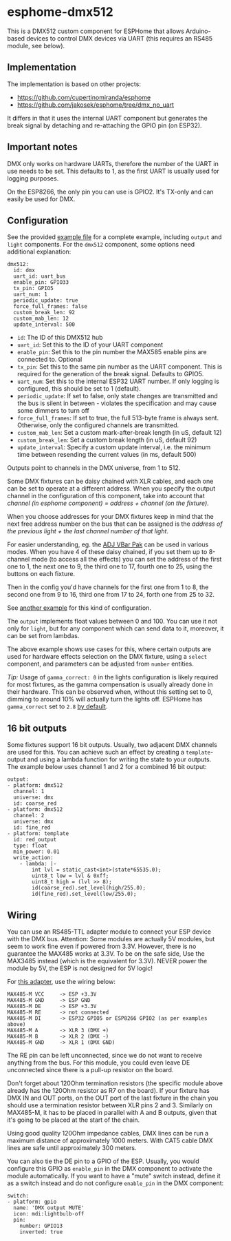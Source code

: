 # esphome-dmx512

This is a DMX512 custom component for ESPHome that allows Arduino-based devices to control DMX devices via UART (this requires an RS485 module, see below).

## Implementation

The implementation is based on other projects:

  * https://github.com/cupertinomiranda/esphome
  * https://github.com/jakosek/esphome/tree/dmx_no_uart

It differs in that it uses the internal UART component but generates the break signal by detaching and re-attaching the GPIO pin (on ESP32).

## Important notes

DMX only works on hardware UARTs, therefore the number of the UART in use needs to be set. This defaults to 1, as the first UART is usually used for logging purposes.

On the ESP8266, the only pin you can use is GPIO2. It's TX-only and can easily be used for DMX.

## Configuration

See the provided [example file](example_dmx.yaml) for a complete example, including `output` and `light` components. For the `dmx512` component, some options need additional explanation:
```
dmx512:
  id: dmx
  uart_id: uart_bus
  enable_pin: GPIO33
  tx_pin: GPIO5
  uart_num: 1
  periodic_update: true
  force_full_frames: false
  custom_break_len: 92
  custom_mab_len: 12
  update_interval: 500
```

  * `id`: The ID of this DMX512 hub
  * `uart_id`: Set this to the ID of your UART component
  * `enable_pin`: Set this to the pin number the MAX585 enable pins are connected to. Optional
  * `tx_pin`: Set this to the same pin number as the UART component. This is required for the generation of the break signal. Defaults to GPIO5.
  * `uart_num`: Set this to the internal ESP32 UART number. If only logging is configured, this should be set to 1 (default). 
  * `periodic_update`: If set to false, only state changes are transmitted and the bus is silent in between - violates the specification and may cause some dimmers to turn off
  * `force_full_frames`: If set to true, the full 513-byte frame is always sent. Otherwise, only the configured channels are transmitted.
  * `custom_mab_len`: Set a custom mark-after-break length (in uS, default 12)
  * `custom_break_len`: Set a custom break length (in uS, default 92)
  * `update_interval`: Specify a custom update interval, i.e. the minimum time between resending the current values (in ms, default 500)

Outputs point to channels in the DMX universe, from 1 to 512. 

Some DMX fixtures can be daisy chained with XLR cables, and each one can be set to operate at a different address. When you specify the output channel in the configuration of this component, take into account that _channel (in esphome component) = address + channel (on the fixture)_. 

When you choose addresses for your DMX fixtures keep in mind that the next free address number on the bus that can be assigned is the _address of the previous light + the last channel number of that light_. 

For easier understanding, eg. the [ADJ VBar Pak](https://d295jznhem2tn9.cloudfront.net/ItemRelatedFiles/8659/vbar_pak.pdf) can be used in various modes. When you have 4 of these daisy chained, if you set them up to 8-channel mode (to access all the effects) you can set the address of the first one to 1, the next one to 9, the third one to 17, fourth one to 25, using the buttons on each fixture. 

Then in the config you'd have channels for the first one from 1 to 8, the second one from 9 to 16, third one from 17 to 24, forth one from 25 to 32. 

See [another example](example_4x_adj_vbar_pak.yaml) for this kind of configuration.

The `output` implements float values between 0 and 100. You can use it not only for `light`, but for any component which can send data to it, moreover, it can be set from lambdas. 

The above example shows use cases for this, where certain outputs are used for hardware effects selection on the DMX fixture, using a `select` component, and parameters can be adjusted from `number` entities.

_Tip:_ Usage of `gamma_correct: 0` in the lights configuration is likely required for most fixtures, as the gamma compensation is usually already done in their hardware. This can be observed when, without this setting set to 0, dimming to around 10% will actually turn the lights off. ESPHome has `gamma_correct` set to `2.8` [by default](https://esphome.io/components/light/index.html).

## 16 bit outputs

Some fixtures support 16 bit outputs. Usually, two adjacent DMX channels are used for this. You can achieve such an effect by creating a `template`-output and using a lambda function for writing the state to your outputs. The example below uses channel 1 and 2 for a combined 16 bit output:

```
output:
- platform: dmx512
  channel: 1
  universe: dmx
  id: coarse_red
- platform: dmx512
  channel: 2
  universe: dmx
  id: fine_red
- platform: template
  id: red_output
  type: float
  min_power: 0.01
  write_action:
    - lambda: |-
        int lvl = static_cast<int>(state*65535.0);
        uint8_t low = lvl & 0xff;
        uint8_t high = (lvl >> 8);
        id(coarse_red).set_level(high/255.0);
        id(fine_red).set_level(low/255.0);
```

## Wiring

You can use an RS485-TTL adapter module to connect your ESP device with the DMX bus. Attention: Some modules are actually 5V modules, but seem to work fine even if powered from 3.3V. However, there is no guarantee the MAX485 works at 3.3V. To be on the safe side, Use the MAX3485 instead (which is the equivalent for 3.3V). NEVER power the module by 5V, the ESP is not designed for 5V logic!

For [this adapter](https://community.home-assistant.io/t/modbus-with-max-485-ttl-to-rs-485-converter-module/176540), use the wiring below:

```
MAX485-M VCC     -> ESP +3.3V
MAX485-M GND     -> ESP GND
MAX485-M DE      -> ESP +3.3V
MAX485-M RE      -> not connected
MAX485-M DI      -> ESP32 GPIO5 or ESP8266 GPIO2 (as per examples above)
MAX485-M A       -> XLR 3 (DMX +)
MAX485-M B       -> XLR 2 (DMX -)
MAX485-M GND     -> XLR 1 (DMX GND)
```


The RE pin can be left unconnected, since we do not want to receive anything from the bus. For this module, you could even leave DE unconnected since there is a pull-up resistor on the board.

Don't forget about 120Ohm termination resistors (the specific module above already has the 120Ohm resistor as R7 on the board). If your fixture has DMX IN and OUT ports, on the OUT port of the last fixture in the chain you should use a termination resistor between XLR pins 2 and 3. Similarly on MAX485-M, it has to be placed in parallel with A and B outputs, given that it's going to be placed at the start of the chain.

Using good quality 120Ohm impedance cables, DMX lines can be run a maximum distance of approximately 1000 meters. With CAT5 cable DMX lines are safe until approximately 300 meters.

You can also tie the DE pin to a GPIO of the ESP. Usually, you would configure this GPIO as `enable_pin` in the DMX component to activate the module automatically. 
If you want to have a "mute" switch instead, define it as a switch instead and do not configure `enable_pin` in the DMX component:


```
switch:
- platform: gpio
  name: 'DMX output MUTE'
  icon: mdi:lightbulb-off
  pin:
    number: GPIO13
    inverted: true
```

